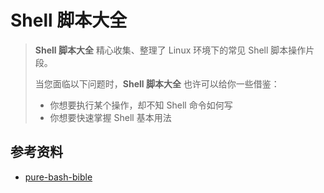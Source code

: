 # Shell 脚本大全

> **Shell 脚本大全** 精心收集、整理了 Linux 环境下的常见 Shell 脚本操作片段。
>
> 当您面临以下问题时，**Shell 脚本大全** 也许可以给你一些借鉴：
>
> * 你想要执行某个操作，却不知 Shell 命令如何写
> * 你想要快速掌握 Shell 基本用法

## 参考资料

* [pure-bash-bible](https://github.com/dylanaraps/pure-bash-bible#change-a-string-to-lowercase)


